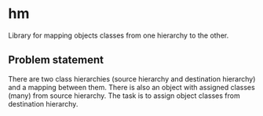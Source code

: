 # hm

Library for mapping objects classes from one hierarchy to the other.

## Problem statement

There are two class hierarchies (source hierarchy and destination hierarchy) and a mapping between them. There is also an object with assigned classes (many) from source hierarchy.
The task is to assign object classes from destination hierarchy. 
